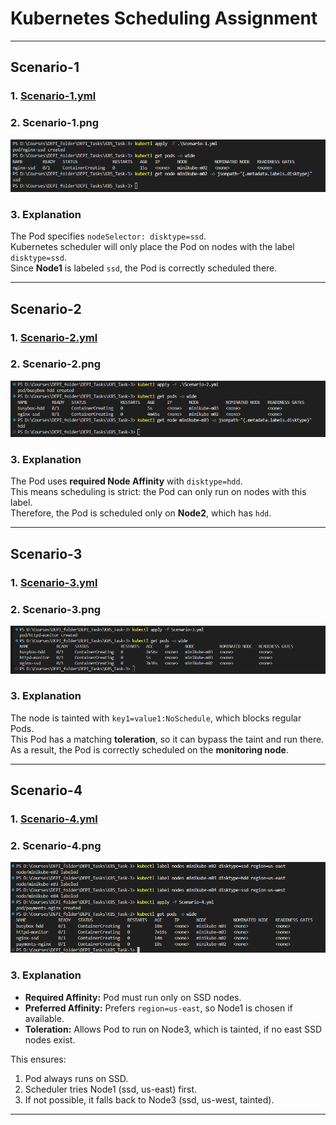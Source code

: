 # Kubernetes Scheduling Assignment

---

## Scenario-1

### 1. [Scenario-1.yml](Scenario-1.yml)
### 2. Scenario-1.png  
![Scenario-1](Scenario-1.png)

### 3. Explanation
The Pod specifies `nodeSelector: disktype=ssd`.  
Kubernetes scheduler will only place the Pod on nodes with the label `disktype=ssd`.  
Since **Node1** is labeled `ssd`, the Pod is correctly scheduled there.

---

## Scenario-2

### 1. [Scenario-2.yml](Scenario-2.yml)
### 2. Scenario-2.png  
![Scenario-2](Scenario-2.png)

### 3. Explanation
The Pod uses **required Node Affinity** with `disktype=hdd`.  
This means scheduling is strict: the Pod can only run on nodes with this label.  
Therefore, the Pod is scheduled only on **Node2**, which has `hdd`.

---

## Scenario-3

### 1. [Scenario-3.yml](Scenario-3.yml)
### 2. Scenario-3.png  
![Scenario-3](Scenario-3.png)

### 3. Explanation
The node is tainted with `key1=value1:NoSchedule`, which blocks regular Pods.  
This Pod has a matching **toleration**, so it can bypass the taint and run there.  
As a result, the Pod is correctly scheduled on the **monitoring node**.

---

## Scenario-4

### 1. [Scenario-4.yml](Scenario-4.yml)
### 2. Scenario-4.png  
![Scenario-4](Scenario-4.png)

### 3. Explanation
- **Required Affinity:** Pod must run only on SSD nodes.  
- **Preferred Affinity:** Prefers `region=us-east`, so Node1 is chosen if available.  
- **Toleration:** Allows Pod to run on Node3, which is tainted, if no east SSD nodes exist.  

This ensures:  
1. Pod always runs on SSD.  
2. Scheduler tries Node1 (ssd, us-east) first.  
3. If not possible, it falls back to Node3 (ssd, us-west, tainted).  

---
